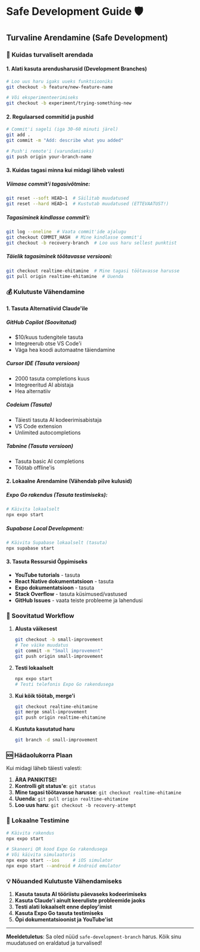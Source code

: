 # Safe Development Guide 🛡️

## Turvaline Arendamine (Safe Development)

### 🚀 Kuidas turvaliselt arendada

#### 1. Alati kasuta arendusharusid (Development Branches)
```bash
# Loo uus haru igaks uueks funktsiooniks
git checkout -b feature/new-feature-name

# Või eksperimenteerimiseks
git checkout -b experiment/trying-something-new
```

#### 2. Regulaarsed commitid ja pushid
```bash
# Commit'i sageli (iga 30-60 minuti järel)
git add .
git commit -m "Add: describe what you added"

# Push'i remote'i (varundamiseks)
git push origin your-branch-name
```

#### 3. Kuidas tagasi minna kui midagi läheb valesti

##### Viimase commit'i tagasivõtmine:
```bash
git reset --soft HEAD~1  # Säilitab muudatused
git reset --hard HEAD~1  # Kustutab muudatused (ETTEVAATUST!)
```

##### Tagasiminek kindlasse commit'i:
```bash
git log --oneline  # Vaata commit'ide ajalugu
git checkout COMMIT_HASH  # Mine kindlasse commit'i
git checkout -b recovery-branch  # Loo uus haru sellest punktist
```

##### Täielik tagasiminek töötavasse versiooni:
```bash
git checkout realtime-ehitamine  # Mine tagasi töötavasse harusse
git pull origin realtime-ehitamine  # Uuenda
```

### 💰 Kulutuste Vähendamine

#### 1. Tasuta Alternatiivid Claude'ile

##### **GitHub Copilot** (Soovitatud)
- $10/kuus tudengitele tasuta
- Integreerub otse VS Code'i
- Väga hea koodi automaatne täiendamine

##### **Cursor IDE** (Tasuta versioon)
- 2000 tasuta completions kuus
- Integreeritud AI abistaja
- Hea alternatiiv

##### **Codeium** (Tasuta)
- Täiesti tasuta AI kodeerimisabistaja
- VS Code extension
- Unlimited autocompletions

##### **Tabnine** (Tasuta versioon)
- Tasuta basic AI completions
- Töötab offline'is

#### 2. Lokaalne Arendamine (Vähendab pilve kulusid)

##### Expo Go rakendus (Tasuta testimiseks):
```bash
# Käivita lokaalselt
npx expo start
```

##### Supabase Local Development:
```bash
# Käivita Supabase lokaalselt (tasuta)
npx supabase start
```

#### 3. Tasuta Ressursid Õppimiseks

- **YouTube tutorials** - tasuta
- **React Native dokumentatsioon** - tasuta
- **Expo dokumentatsioon** - tasuta
- **Stack Overflow** - tasuta küsimused/vastused
- **GitHub Issues** - vaata teiste probleeme ja lahendusi

### 🔧 Soovitatud Workflow

1. **Alusta väikesest**
   ```bash
   git checkout -b small-improvement
   # Tee väike muudatus
   git commit -m "Small improvement"
   git push origin small-improvement
   ```

2. **Testi lokaalselt**
   ```bash
   npx expo start
   # Testi telefonis Expo Go rakendusega
   ```

3. **Kui kõik töötab, merge'i**
   ```bash
   git checkout realtime-ehitamine
   git merge small-improvement
   git push origin realtime-ehitamine
   ```

4. **Kustuta kasutatud haru**
   ```bash
   git branch -d small-improvement
   ```

### 🆘 Hädaolukorra Plaan

Kui midagi läheb täiesti valesti:

1. **ÄRA PANIKITSE!** 
2. **Kontrolli git status'e**: `git status`
3. **Mine tagasi töötavasse harusse**: `git checkout realtime-ehitamine`
4. **Uuenda**: `git pull origin realtime-ehitamine`
5. **Loo uus haru**: `git checkout -b recovery-attempt`

### 📱 Lokaalne Testimine

```bash
# Käivita rakendus
npx expo start

# Skaneeri QR kood Expo Go rakendusega
# Või käivita simulaatoris
npx expo start --ios     # iOS simulator
npx expo start --android # Android emulator
```

### 💡 Nõuanded Kulutuste Vähendamiseks

1. **Kasuta tasuta AI tööriistu päevaseks kodeerimiseks**
2. **Kasuta Claude'i ainult keeruliste probleemide jaoks**
3. **Testi alati lokaalselt enne deploy'imist**
4. **Kasuta Expo Go tasuta testimiseks**
5. **Õpi dokumentatsioonist ja YouTube'ist**

---

**Meeldetuletus**: Sa oled nüüd `safe-development-branch` harus. Kõik sinu muudatused on eraldatud ja turvalised!
